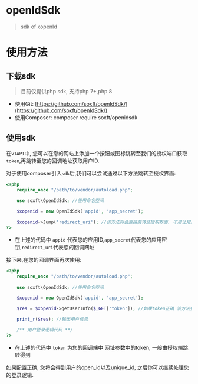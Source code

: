 # openIdSdk
 > sdk of xopenId

# 使用方法

## 下载sdk

> 目前仅提供php sdk, 支持php 7+,php 8

- 使用Git: [https://github.com/soxft/openIdSdk/](https://github.com/soxft/openIdSdk/)
- 使用Composer: composer require soxft/openidsdk

## 使用sdk

在`v1API`中, 您可以在您的网站上添加一个按钮或图标跳转至我们的授权端口获取`token`,再跳转至您的回调地址获取用户ID.

对于使用composer引入`sdk`后,我们可以尝试通过以下方法跳转至授权界面:

```php
<?php
    require_once "/path/to/vendor/autoload.php";
    
    use soxft\OpenIdSdk; //使用命名空间

    $xopenid = new OpenIdSdk('appid', 'app_secret');

    $xopenid->Jump('redirect_uri'); //该方法将会直接跳转至授权界面, 不用让用户点击
?>
```
- 在上述的代码中 `appid` 代表您的应用ID,`app_secret`代表您的应用密钥,`redirect_uri`代表您的回调网址

接下来,在您的回调界面再次使用:
```php
<?php
    require_once "/path/to/vendor/autoload.php";
    
    use soxft\OpenIdSdk; //使用命名空间

    $xopenid = new OpenIdSdk('appid', 'app_secret');

    $res = $xopenid->getUserInfo($_GET['token']); //如果token正确 该方法会返回用户信息

    print_r($res); //输出用户信息

    /** 用户登录逻辑代码 **/
?>
```
- 在上述的代码中 `token` 为您的回调端中 网址参数中的token, 一般由授权端跳转得到

如果配置正确, 您将会得到用户的open_id以及unique_id, 之后你可以继续处理您的登录逻辑.
